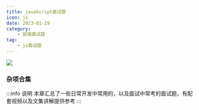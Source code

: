 ```yaml
---
title: javaScript面试题
icon: js
date: 2023-01-29
category:
    - 前端面试题
tag: 
    - js面试题
---
```


![](https://imgconvert.csdnimg.cn/aHR0cHM6Ly9pbWdrci5jbi1iai51ZmlsZW9zLmNvbS9lMjhjY2UzNC0zNWRmLTQyMmMtOWU1YS05YzAzZGMwYTk0Y2YucG5n?x-oss-process=image/format,png)

### 杂项合集
:::info  说明
本章汇总了一些日常开发中常用的，以及面试中常考的面试题，有配套视频以及文集讲解提供参考
:::